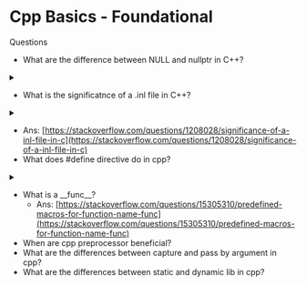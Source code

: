 # Cpp Basics - Foundational

Questions

* What are the difference between NULL and nullptr in C++?

<details>

<summary></summary>

Ans

* NULL always refer to the 0; should use nullptr after C++ 11

</details>

* What is the significatnce of a .inl file in C++?

<details>

<summary></summary>



</details>

* Ans: [https://stackoverflow.com/questions/1208028/significance-of-a-inl-file-in-c](https://stackoverflow.com/questions/1208028/significance-of-a-inl-file-in-c)
* What does #define directive do in cpp?

<details>

<summary></summary>

Ans: [https://learn.microsoft.com/en-us/cpp/preprocessor/hash-define-directive-c-cpp?view=msvc-170](https://learn.microsoft.com/en-us/cpp/preprocessor/hash-define-directive-c-cpp?view=msvc-170)

</details>

* What is a \_\_func\_\_?
  * Ans: [https://stackoverflow.com/questions/15305310/predefined-macros-for-function-name-func](https://stackoverflow.com/questions/15305310/predefined-macros-for-function-name-func)
* When are cpp preprocessor beneficial?
* What are the differences between capture and pass by argument in cpp?
* What are the differences between static and dynamic lib in cpp?
